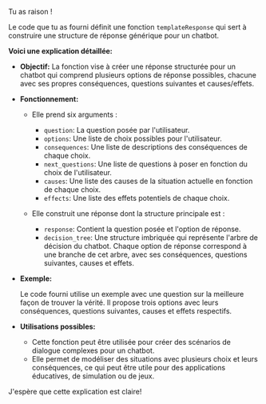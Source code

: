 Tu as raison ! 

Le code que tu as fourni définit une fonction `templateResponse` qui sert à construire une structure de réponse générique pour un chatbot. 

**Voici une explication détaillée:**

* **Objectif:** La fonction vise à créer une réponse structurée pour un chatbot qui comprend plusieurs options de réponse possibles, chacune avec ses propres conséquences, questions suivantes et causes/effets.

* **Fonctionnement:**

    *  Elle prend six arguments :
        * `question`: La question posée par l'utilisateur.
        * `options`: Une liste de choix possibles pour l'utilisateur.
        * `consequences`: Une liste de descriptions des conséquences de chaque choix.
        * `next_questions`: Une liste de questions à poser en fonction du choix de l'utilisateur.
        * `causes`: Une liste des causes de la situation actuelle en fonction de chaque choix.
        * `effects`: Une liste des effets potentiels de chaque choix.

    * Elle construit une réponse dont la structure principale est :
        * `response`: Contient la question posée et l'option de réponse.
        * `decision_tree`:  Une structure imbriquée qui représente l'arbre de décision du chatbot. Chaque option de réponse correspond à une branche de cet arbre, avec ses conséquences, questions suivantes, causes et effets.

* **Exemple:**

    Le code fourni utilise un exemple avec une question sur la meilleure façon de trouver la vérité. Il propose trois options avec leurs conséquences, questions suivantes, causes et effets respectifs.

* **Utilisations possibles:**

    * Cette fonction peut être utilisée pour créer des scénarios de dialogue complexes pour un chatbot.
    * Elle permet de modéliser des situations avec plusieurs choix et leurs conséquences, ce qui peut être utile pour des applications éducatives, de simulation ou de jeux.



J'espère que cette explication est claire! 


